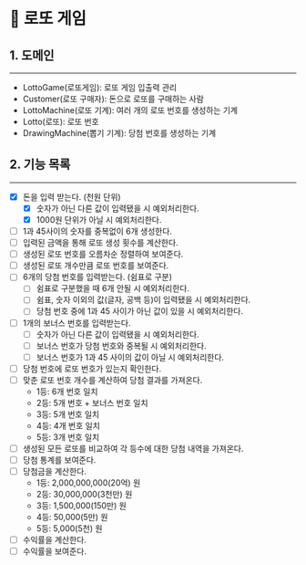 # 🎱 로또 게임

## 1. 도메인

---

- LottoGame(로또게임): 로또 게임 입출력 관리
- Customer(로또 구매자): 돈으로 로또를 구매하는 사람
- LottoMachine(로또 기계): 여러 개의 로또 번호를 생성하는 기계
- Lotto(로또): 로또 번호
- DrawingMachine(뽑기 기계): 당첨 번호를 생성하는 기계

## 2. 기능 목록

---

- [x] 돈을 입력 받는다. (천원 단위)
  - [x] 숫자가 아닌 다른 값이 입력됐을 시 예외처리한다. 
  - [x] 1000원 단위가 아닐 시 예외처리한다.
- [ ] 1과 45사이의 숫자를 중복없이 6개 생성한다.
- [ ] 입력된 금액을 통해 로또 생성 횟수를 계산한다.
- [ ] 생성된 로또 번호를 오름차순 정렬하여 보여준다.
- [ ] 생성된 로또 개수만큼 로또 번호를 보여준다.
- [ ] 6개의 당첨 번호를 입력받는다. (쉼표로 구분)
  - [ ] 쉼표로 구분했을 때 6개 안될 시 예외처리한다.
  - [ ] 쉼표, 숫자 이외의 값(글자, 공백 등)이 입력됐을 시 예외처리한다.
  - [ ] 당첨 번호 중에 1과 45 사이가 아닌 값이 있을 시 예외처리한다.
- [ ] 1개의 보너스 번호를 입력받는다.
  - [ ] 숫자가 아닌 다른 값이 입력됐을 시 예외처리한다.
  - [ ] 보너스 번호가 당첨 번호와 중복될 시 예외처리한다.
  - [ ] 보너스 번호가 1과 45 사이의 값이 아닐 시 예외처리한다.
- [ ] 당첨 번호에 로또 번호가 있는지 확인한다.
- [ ] 맞춘 로또 번호 개수를 계산하여 당첨 결과를 가져온다.
  - 1등: 6개 번호 일치 
  - 2등: 5개 번호 + 보너스 번호 일치
  - 3등: 5개 번호 일치
  - 4등: 4개 번호 일치
  - 5등: 3개 번호 일치
- [ ] 생성된 모든 로또를 비교하여 각 등수에 대한 당첨 내역을 가져온다.
- [ ] 당첨 통계를 보여준다.
- [ ] 당첨금을 계산한다.
  - 1등: 2,000,000,000(20억) 원
  - 2등: 30,000,000(3천만) 원
  - 3등: 1,500,000(150만) 원
  - 4등: 50,000(5만) 원
  - 5등: 5,000(5천) 원
- [ ] 수익률을 계산한다.
- [ ] 수익률을 보여준다.